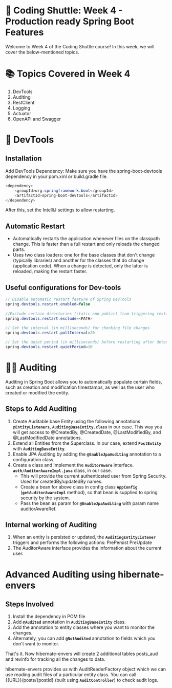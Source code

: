 # 🚀 Coding Shuttle: Week 4 - Production ready Spring Boot Features
Welcome to Week 4 of the Coding Shuttle course! In this week, we will cover the below-mentioned topics.

# 📚 Topics Covered in Week 4
1. DevTools
2. Auditing
3. RestClient
4. Logging
5. Actuator
6. OpenAPI and Swagger

# 🚧 DevTools

## Installation 
Add DevTools Dependency: Make sure you have the spring-boot-devtools dependency in your pom.xml or build.gradle file.
```java
<dependency>
    <groupId>org.springframework.boot</groupId>
    <artifactId>spring-boot-devtools</artifactId>
</dependency>
```
After this, set the IntelliJ settings to allow restarting.

## Automatic Restart
* Automatically restarts the application whenever files on the classpath change. This is faster than a full restart and only reloads the changed parts.
* Uses two class loaders: one for the base classes that don't change (typically libraries) and another for the classes that do change (application code). When a change is detected, only the latter is reloaded, making the restart faster.

## Useful configurations for Dev-tools
```java
// Disable automatic restart feature of Spring DevTools
spring.devtools.restart.enabled=false
 
//Exclude certain directories (static and public) from triggering restarts
spring.devtools.restart.exclude=<PATH>
 
// Set the interval (in milliseconds) for checking file changes
spring.devtools.restart.pollInterval=20

// Set the quiet period (in milliseconds) before restarting after detecting changes
spring.devtools.restart.quietPeriod=10
```

# 🕵️‍♂️ Auditing

Auditing in Spring Boot allows you to automatically populate certain fields, such as creation and modification timestamps, as well as the user who created or modified the entity.

## Steps to Add Auditing
1. Create Auditable base Entity using the following annotations **`@EntityListeners`**, **`AuditingBaseEntity.class`** in our case. This way you will get access to @CreatedBy, @CreatedDate, @LastModifiedBy, and @LastModifiedDate annotations.
2. Extend all Entities from the Superclass. In our case, extend **`PostEntity`** with **`AuditingBaseEntity`**.
3. Enable JPA Auditing by adding the **`@EnableJpaAuditing`** annotation to a configuration class.
4. Create a class and Implement the **`AuditorAware`** interface. **`auth/AuditorAwareImpl.java`** class, in our case.
   * This will provide the current authenticated user from Spring Security. Used for createdBy/updatedBy names.
   * Create a bean for above class in config class **`AppConfig`** (**`getAuditorAwareImpl`** method), so that bean is supplied to spring security by the system.
   * Pass the bean as param for **`@EnableJpaAuditing`** with param name auditorAwareRef.

## Internal working of Auditing
1. When an entity is persisted or updated, the **`AuditingEntityListener`** triggers and performs the following actions: PrePersist PreUpdate
2. The AuditorAware interface provides the information about the current user.

# Advanced Auditing using hibernate-envers

## Steps Involved
1. Install the dependency in POM file
2. Add **`@Audited`** annotation in **`AuditingBaseEntity`** class. 
3. Add the annotation to entity classes where you want to monitor the changes.
4. Alternately, you can add **`@NotAudited`** annotation to fields which you don't want to monitor.

That's it. Now hibernate-envers will create 2 additional tables posts_aud and revinfo for tracking all the changes to data.

hibernate-envers provides us with AuditReaderFactory object which we can use reading audit files of a particular entity class.
You can call {{URL}}/posts/{postId} (built using **`AuditController`**) to check audit logs.


